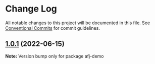 # Change Log

All notable changes to this project will be documented in this file.
See [Conventional Commits](https://conventionalcommits.org) for commit guidelines.

## [1.0.1](https://github.com/hyperledger/aries-framework-javascript/compare/v0.2.0-alpha.124...v1.0.1) (2022-06-15)

**Note:** Version bump only for package afj-demo
